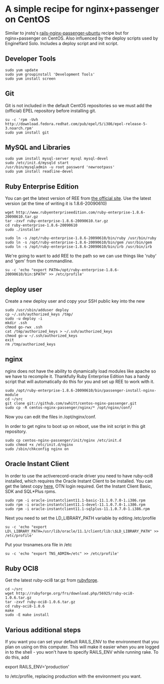 A simple recipe for nginx+passenger on CentOS
=============================================

Similar to jnstq's [rails-nginx-passenger-ubuntu](http://github.com/jnstq/rails-nginx-passenger-ubuntu) recipe but for nginx+passenger on CentOS. Also influenced by the deploy scripts used by EngineYard Solo. Includes a deploy script and init script.

Developer Tools
---------------
    sudo yum update
    sudo yum groupinstall 'Development Tools'
    sudo yum install screen
    
Git
---
Git is not included in the default CentOS repositories so we must add the (official) EPEL repository before installing git.

    su -c 'rpm -Uvh http://download.fedora.redhat.com/pub/epel/5/i386/epel-release-5-3.noarch.rpm'
    sudo yum install git

MySQL and Libraries
-------------------
    sudo yum install mysql-server mysql mysql-devel
    sudo /etc/init.d/mysqld start
    /usr/bin/mysqladmin -u root password 'newrootpass'
    sudo yum install readline-devel


Ruby Enterprise Edition
-----------------------
You can get the latest version of REE from [the official site](http://www.rubyenterpriseedition.com/). Use the latest version (at the time of writing it is 1.8.6-20090610)

    wget http://www.rubyenterpriseedition.com/ruby-enterprise-1.8.6-20090610.tar.gz
    tar -zxvf ruby-enterprise-1.8.6-20090610.tar.gz
    cd ruby-enterprise-1.8.6-20090610
    sudo ./installer

    sudo ln -s /opt/ruby-enterprise-1.8.6-20090610/bin/ruby /usr/bin/ruby
    sudo ln -s /opt/ruby-enterprise-1.8.6-20090610/bin/gem /usr/bin/gem
    sudo ln -s /opt/ruby-enterprise-1.8.6-20090610/bin/irb /usr/bin/irb
    

We're going to want to add REE to the path so we can use things like 'ruby' and 'gem' from the commandline. 
 
    
    su -c 'echo "export PATH=/opt/ruby-enterprise-1.8.6-20090610/bin:$PATH" >> /etc/profile'

deploy user
-----------
Create a new deploy user and copy your SSH public key into the new

    sudo /usr/sbin/adduser deploy
    cp ~/.ssh/authorized_keys /tmp/
    sudo -u deploy -i
    mkdir .ssh
    chmod go-rwx .ssh
    cat /tmp/authorized_keys > ~/.ssh/authorized_keys
    chmod go-w ~/.ssh/authorized_keys 
    exit
    rm /tmp/authorized_keys

nginx
-----
nginx does not have the ability to dynamically load modules like apache so we have to recompile it. Thankfully Ruby Enterprise Edition has a handy script that will automatically do this for you and set up REE to work with it. 

    sudo /opt/ruby-enterprise-1.8.6-20090610/bin/passenger-install-nginx-module
    cd ~/src
    git clone git://github.com/swhitt/centos-nginx-passenger.git
    sudo cp -R centos-nginx-passenger/nginx/* /opt/nginx/conf/
    
Now you can edit the files in /opt/nginx/conf.
  
In order to get nginx to boot up on reboot, use the init script in this git repository.

    sudo cp centos-nginx-passenger/init/nginx /etc/init.d
    sudo chmod +x /etc/init.d/nginx
    sudo /sbin/chkconfig nginx on
    

Oracle Instant Client
---------------------
In order to use the activerecord-oracle driver you need to have ruby-oci8 installed, which requires the Oracle Instant Client to be installed. You can get the latest copy [here](http://www.oracle.com/technology/software/tech/oci/instantclient/htdocs/linuxsoft.html), OTN login required. Get the Instant Client Basic, SDK and SQL*Plus rpms.

    sudo rpm -i oracle-instantclient11.1-basic-11.1.0.7.0-1.i386.rpm
    sudo rpm -i oracle-instantclient11.1-devel-11.1.0.7.0-1.i386.rpm
    sudo rpm -i oracle-instantclient11.1-sqlplus-11.1.0.7.0-1.i386.rpm
 
Next you need to set the LD\_LIBRARY_PATH variable by editing /etc/profile

    su -c 'echo "export LD\_LIBRARY_PATH=/usr/lib/oracle/11.1/client/lib:\$LD_LIBRARY_PATH" >> /etc/profile'

Put your tnsnames.ora file in /etc
  
    su -c 'echo "export TNS_ADMIN=/etc" >> /etc/profile'
    

Ruby OCI8
---------
Get the latest ruby-oci8 tar.gz from [rubyforge](http://rubyforge.org/frs/?group_id=256). 
  
    cd ~/src
    wget http://rubyforge.org/frs/download.php/56925/ruby-oci8-1.0.6.tar.gz
    tar -zxvf ruby-oci8-1.0.6.tar.gz
    cd ruby-oci8-1.0.6
    make
    sudo -E make install
    
Various additional steps
------------------------
If you want you can set your default RAILS\_ENV to the environment that you plan on using on this computer. This will make it easier when you are logged in to the shell - you won't have to specify RAILS\_ENV while running rake.
To do this, add 

  export RAILS_ENV='production'

to /etc/profile, replacing production with the environment you want. 

